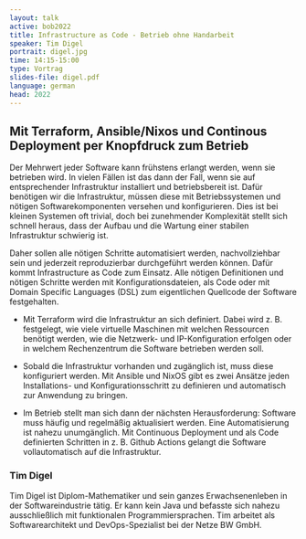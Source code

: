 ```yaml
---
layout: talk
active: bob2022
title: Infrastructure as Code - Betrieb ohne Handarbeit
speaker: Tim Digel
portrait: digel.jpg
time: 14:15-15:00
type: Vortrag
slides-file: digel.pdf
language: german
head: 2022
---
```


## Mit Terraform, Ansible/Nixos und Continous Deployment per Knopfdruck zum Betrieb 

Der Mehrwert jeder Software kann frühstens erlangt werden, wenn sie
betrieben wird. In vielen Fällen ist das dann der Fall, wenn sie auf
entsprechender Infrastruktur installiert und betriebsbereit ist. Dafür
benötigen wir die Infrastruktur, müssen diese mit Betriebssystemen und
nötigen Softwarekomponenten versehen und konfigurieren. Dies ist bei
kleinen Systemen oft trivial, doch bei zunehmender Komplexität stellt
sich schnell heraus, dass der Aufbau und die Wartung einer stabilen
Infrastruktur schwierig ist.

Daher sollen alle nötigen Schritte automatisiert werden,
nachvollziehbar sein und jederzeit reproduzierbar durchgeführt werden
können.  Dafür kommt Infrastructure as Code zum Einsatz. Alle nötigen
Definitionen und nötigen Schritte werden mit Konfigurationsdateien,
als Code oder mit Domain Specific Languages (DSL) zum eigentlichen
Quellcode der Software festgehalten.


* Mit Terraform wird die Infrastruktur an sich definiert. Dabei wird
  z. B. festgelegt, wie viele virtuelle Maschinen mit welchen
  Ressourcen benötigt werden, wie die Netzwerk- und IP-Konfiguration
  erfolgen oder in welchem Rechenzentrum die Software betrieben werden
  soll.

* Sobald die Infrastruktur vorhanden und zugänglich ist, muss diese
  konfiguriert werden. Mit Ansible und NixOS gibt es zwei Ansätze
  jeden Installations- und Konfigurationsschritt zu definieren und
  automatisch zur Anwendung zu bringen.

* Im Betrieb stellt man sich dann der nächsten Herausforderung:
  Software muss häufig und regelmäßig aktualisiert werden. Eine
  Automatisierung ist nahezu unumgänglich. Mit Continuous Deployment
  und als Code definierten Schritten in z. B. Github Actions gelangt
  die Software vollautomatisch auf die Infrastruktur.

### Tim Digel

Tim Digel ist Diplom-Mathematiker und sein ganzes Erwachsenenleben in
der Softwareindustrie tätig. Er kann kein Java und befasste sich
nahezu ausschließlich mit funktionalen Programmiersprachen. Tim
arbeitet als Softwarearchitekt und DevOps-Spezialist bei der Netze BW
GmbH.
